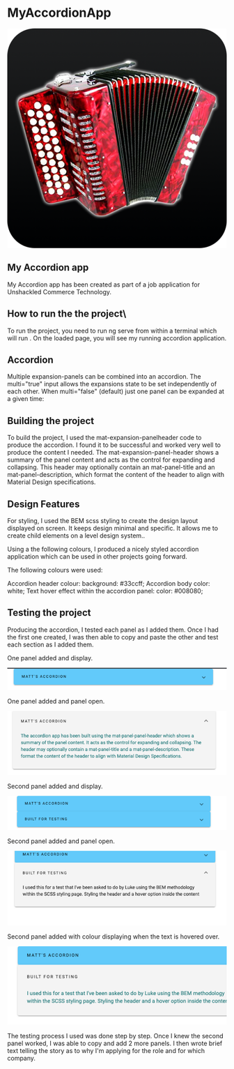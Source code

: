 # MyAccordionApp

![header image](https://github.com/Mattlister/Accordion/blob/e50a535d76f48626c6ecb57962c862f38f23d94f/my-accordion-app/src/assets/accordion.png)

## My Accordion app

My Accordion app has been created as part of a job application for Unshackled Commerce Technology.

## How to run the the project\

To run the project, you need to run ng serve from within a terminal which will run . On the loaded page, you will see my running accordion application.

## Accordion

Multiple expansion-panels can be combined into an accordion. The multi="true" input allows the expansions state to be set independently of each other. When multi="false" (default) just one panel can be expanded at a given time:

## Building the project

To build the project, I used the mat-expansion-panelheader code to produce the accordion. I found it to be successful and worked very well to produce the content I needed. The mat-expansion-panel-header shows a summary of the panel content and acts as the control for expanding and collapsing. This header may optionally contain an mat-panel-title and an mat-panel-description, which format the content of the header to align with Material Design specifications.

## Design Features

For styling, I used the BEM scss styling to create the design layout displayed on screen. It keeps design minimal and specific. It allows me to create child elements on a level design system..

Using a the following colours, I produced a nicely styled accordion application which can be used in other projects going forward.

The following colours were used:

Accordion header colour: background: #33ccff;
Accordion body color: white;
Text hover effect within the accordion panel: color: #008080;

## Testing the project

Producing the accordion, I tested each panel as I added them. Once I had the first one created, I was then able to copy and paste the other and test each section as I added them.

One panel added and display.

![header image](https://github.com/Mattlister/Accordion/blob/9b97c9ed6de8b9d196bebc511fcfbf29717e4686/my-accordion-app/src/assets/singgleaccordionimage.png)

One panel added and panel open.

![header image](https://github.com/Mattlister/Accordion/blob/9b97c9ed6de8b9d196bebc511fcfbf29717e4686/my-accordion-app/src/assets/singleaccordionpanelopen.png)

Second panel added and display.

![header image](https://github.com/Mattlister/Accordion/blob/9b97c9ed6de8b9d196bebc511fcfbf29717e4686/my-accordion-app/src/assets/secondaccordionpaneladded.png)

Second panel added and panel open.

![header image](https://github.com/Mattlister/Accordion/blob/9b97c9ed6de8b9d196bebc511fcfbf29717e4686/my-accordion-app/src/assets/secondaccordionpanelopen.png)

Second panel added with colour displaying when the text is hovered over.

![header image](https://github.com/Mattlister/Accordion/blob/9b97c9ed6de8b9d196bebc511fcfbf29717e4686/my-accordion-app/src/assets/secondaccordionpanelopenwithhoverovertet.png)

The testing process I used was done step by step. Once I knew the second panel worked, I was able to copy and add 2 more panels. I then wrote brief text telling the story as to why I'm applying for the role and for which company.
